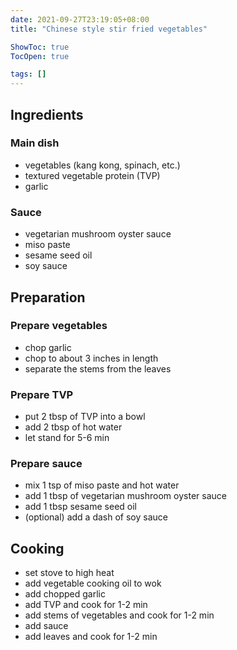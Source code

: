 ```yaml
---
date: 2021-09-27T23:19:05+08:00
title: "Chinese style stir fried vegetables"

ShowToc: true
TocOpen: true

tags: []
---
```


## Ingredients

### Main dish

- vegetables (kang kong, spinach, etc.)
- textured vegetable protein (TVP)
- garlic

### Sauce
  - vegetarian mushroom oyster sauce
  - miso paste
  - sesame seed oil
  - soy sauce

## Preparation

### Prepare vegetables 
  - chop garlic
  - chop to about 3 inches in length
  - separate the stems from the leaves

### Prepare TVP
  - put 2 tbsp of TVP into a bowl
  - add 2 tbsp of hot water
  - let stand for 5-6 min

### Prepare sauce
  - mix 1 tsp of miso paste and hot water
  - add 1 tbsp of vegetarian mushroom oyster sauce
  - add 1 tbsp sesame seed oil
  - (optional) add a dash of soy sauce

## Cooking 

- set stove to high heat
- add vegetable cooking oil to wok
- add chopped garlic
- add TVP and cook for 1-2 min
- add stems of vegetables and cook for 1-2 min
- add sauce
- add leaves and cook for 1-2 min
